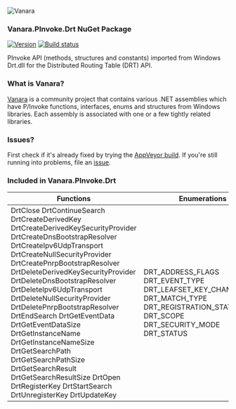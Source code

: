 ﻿![Vanara](https://raw.githubusercontent.com/dahall/Vanara/master/docs/icons/VanaraHeading.png)
### **Vanara.PInvoke.Drt NuGet Package**
[![Version](https://img.shields.io/nuget/v/Vanara.PInvoke.Drt?label=NuGet&style=flat-square)](https://github.com/dahall/Vanara/releases)
[![Build status](https://img.shields.io/appveyor/build/dahall/vanara?label=AppVeyor%20build&style=flat-square)](https://ci.appveyor.com/project/dahall/vanara)

PInvoke API (methods, structures and constants) imported from Windows Drt.dll for the Distributed Routing Table (DRT) API.

### **What is Vanara?**

[Vanara](https://github.com/dahall/Vanara) is a community project that contains various .NET assemblies which have P/Invoke functions, interfaces, enums and structures from Windows libraries. Each assembly is associated with one or a few tightly related libraries.

### **Issues?**

First check if it's already fixed by trying the [AppVeyor build](https://ci.appveyor.com/nuget/vanara-prerelease).
If you're still running into problems, file an [issue](https://github.com/dahall/Vanara/issues).

### **Included in Vanara.PInvoke.Drt**

Functions | Enumerations | Structures
--- | --- | ---
DrtClose DrtContinueSearch DrtCreateDerivedKey DrtCreateDerivedKeySecurityProvider DrtCreateDnsBootstrapResolver DrtCreateIpv6UdpTransport DrtCreateNullSecurityProvider DrtCreatePnrpBootstrapResolver DrtDeleteDerivedKeySecurityProvider DrtDeleteDnsBootstrapResolver DrtDeleteIpv6UdpTransport DrtDeleteNullSecurityProvider DrtDeletePnrpBootstrapResolver DrtEndSearch DrtGetEventData DrtGetEventDataSize DrtGetInstanceName DrtGetInstanceNameSize DrtGetSearchPath DrtGetSearchPathSize DrtGetSearchResult DrtGetSearchResultSize DrtOpen DrtRegisterKey DrtStartSearch DrtUnregisterKey DrtUpdateKey  | DRT_ADDRESS_FLAGS DRT_EVENT_TYPE DRT_LEAFSET_KEY_CHANGE_TYPE DRT_MATCH_TYPE DRT_REGISTRATION_STATE DRT_SCOPE DRT_SECURITY_MODE DRT_STATUS                     | DRT_ADDRESS DRT_ADDRESS_LIST DRT_BOOTSTRAP_PROVIDER DRT_DATA DRT_EVENT_DATA DRT_REGISTRATION DRT_SEARCH_INFO DRT_SEARCH_RESULT DRT_SECURITY_PROVIDER DRT_SETTINGS DRT_BOOTSTRAP_RESOLVE_CONTEXT HDRT HDRT_REGISTRATION_CONTEXT HDRT_SEARCH_CONTEXT HDRT_TRANSPORT UNION LEAFSETKEYCHANGE REGISTRATIONSTATECHANGE STATUSCHANGE BOOTSTRAPADDRESSES        
